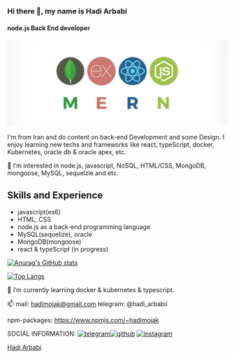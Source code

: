 ### Hi there 👋, my name is Hadi Arbabi

#### node.js Back End developer

![javaScript FullStack developer](https://github.com/hadimojak/hadimojak/blob/main/readmeBanner.png)

I'm from Iran and do content on back-end Development and some Design. I enjoy learning new techs and frameworks like react, typeScript, docker, Kubernetes, oracle db & oracle apex, etc.

👀 I’m interested in node.js, javascript, NoSQL, HTML/CSS, MongoDB, mongoose, MySQL, sequelzie and etc.

## Skills and Experience

- javascript(es6)
- HTML, CSS
- node.js as a back-end programming language
- MySQL(sequelize), oracle
- MongoDB(mongoose)
- react & typeScript (in progress)

[![Anurag's GitHub stats](https://github-readme-stats.vercel.app/api?username=hadimojak)](https://github.com/anuraghazra/github-readme-stats)

[![Top Langs](https://github-readme-stats.vercel.app/api/top-langs/?username=hadimojak)](https://github.com/anuraghazra/github-readme-stats)

🌱 I’m currently learning docker & kubernetes & typescript.

📫 mail: hadimojak@gmail.com telegram: @hadi_arbabii

npm-packages: https://www.npmjs.com/~hadimojak

SOCIAL INFORMATION:
[<img src='https://cdn.jsdelivr.net/npm/simple-icons@3.0.1/icons/telegram.svg' alt='telegram' height='40'>](https://t.me/hadi_arbabii)[<img src='https://cdn.jsdelivr.net/npm/simple-icons@3.0.1/icons/github.svg' alt='github' height='40'>](https://github.com/hadimojak) [<img src='https://cdn.jsdelivr.net/npm/simple-icons@3.0.1/icons/instagram.svg' alt='instagram' height='40'>](https://www.instagram.com/hadi_arbabii/)
<div class="badge-base LI-profile-badge" data-locale="en_US" data-size="medium" data-theme="light" data-type="VERTICAL" data-vanity="hadi-arbabi" data-version="v1"><a class="badge-base__link LI-simple-link" href="https://ir.linkedin.com/in/hadi-arbabi?trk=profile-badge">Hadi Arbabi</a></div>
              

